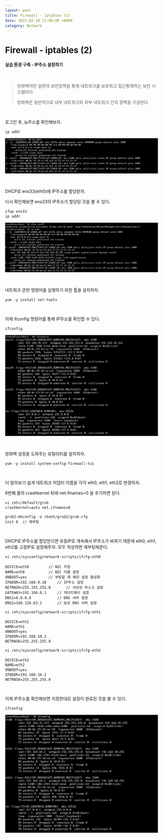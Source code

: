 ```yaml
---
layout: post
title: Firewall - iptables (2)
date: 2021-02-10 11:00:00 +0900
category: Network
---
```



# Firewall - iptables (2)

#### 실습 환경 구축 - IP주소 설정하기

<br/>

> 방화벽이란 일련의 보안정책을 통해 네트워크를 보호하고 접근통제하는 보안 시스템이다. 
>
> 방화벽은 일반적으로 내부 네트워크와 외부 네트워크 간의 장벽을 구성한다.

<br/>

로그인 후, ip주소를 확인해보자.

```shell
ip addr
```

![iptables2_1](/public/img/iptables2_1.PNG)

<br/>

DHCP로 ens33(eth0)에 IP주소를 할당받자.

다시 확인해보면 ens33의 IP주소가 할당된 것을 볼 수 있다. 

```shell
ifup ens33
ip addr
```

![iptables2_2](/public/img/iptables2_2.PNG)

<br/>

네트워크 관련 명령어를 실행하기 위한 툴을 설치하자.

```shell
yum -y install net-tools
```

<br/>

이제 ifconfig 명령어를 통해 IP주소를 확인할 수 있다.

```shell
ifconfig
```

![iptables2_3](/public/img/iptables2_3.PNG)

<br/>

방화벽 설정을 도와주는 유틸리티를 설치하자.

```shell
yum -y install system-config-firewall-tui
```

<br/>

더 알아보기 쉽게 네트워크 어댑터 이름을 각각 eth0, eth1, eth2로 변경하자. 

6번째 줄의 crashkernel 뒤에 net.ifnames=0 을 추가하면 된다.

```shell
vi /etc/default/grub
crashkernel=auto net.ifnames=0
```

```shell
grub2-mkconfig -o /boot/grub2/grub.cfg
init 6	// 재부팅
```

<br/>

DHCP로 IP주소를 할당받으면 유동IP로 계속해서 IP주소가 바뀌기 때문에 eth0, eth1, eth2를 고정IP로 설정해주자. 모두 작성하면 재부팅해준다.

```shell
vi /etc/sysconfig/network-scripts/ifcfg-eth0

DEVICE=eth0			// NIC 지정
NAME=eth0			// NIC 이름 설정
ONBOOT=yes			// 부팅할 때 해당 설정 활성화
IPADDR=192.168.0.10		// IP주소 설정
NETMASK=255.255.255.0		// 서브넷 마스크 설정
GATEWAY=192.168.0.1		// 게이트웨이 설정
DNS1=8.8.8.8			// DNS 서버 설정
DNS2=168.126.63.1		// 보조 DNS 서버 설정
```

```shell
vi /etc/sysconfig/network-scripts/ifcfg-eth1

DEVICE=eth1
NAME=eth1
ONBOOT=yes
IPADDR=192.168.10.2
NETMASK=255.255.255.0
```

```shell
vi /etc/sysconfig/network-scripts/ifcfg-eth2

DEVICE=eth2
NAME=eth2
ONBOOT=yes
IPADDR=192.168.10.2
NETMASK=255.255.255.0
```

<br/>

이제 IP주소를 확인해보면 지정한대로 설정이 완료된 것을 볼 수 있다.

```shell
ifconfig
```

![iptables2_4](/public/img/iptables2_4.PNG)

<br/>

